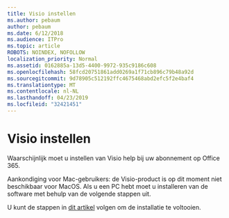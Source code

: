 ```yaml
---
title: Visio instellen
ms.author: pebaum
author: pebaum
ms.date: 6/12/2018
ms.audience: ITPro
ms.topic: article
ROBOTS: NOINDEX, NOFOLLOW
localization_priority: Normal
ms.assetid: 0162885a-13d5-4400-9972-935c9186c608
ms.openlocfilehash: 58fcd20751861add0269a1f71cb896c79b48a92d
ms.sourcegitcommit: 9d78905c512192ffc4675468abd2efc5f2e4baf4
ms.translationtype: MT
ms.contentlocale: nl-NL
ms.lasthandoff: 04/23/2019
ms.locfileid: "32421451"
---
```

# <a name="setting-up-visio"></a>Visio instellen

Waarschijnlijk moet u instellen van Visio help bij uw abonnement op Office 365.
  
Aankondiging voor Mac-gebruikers: de Visio-product is op dit moment niet beschikbaar voor MacOS. Als u een PC hebt moet u installeren van de software met behulp van de volgende stappen uit.
  
U kunt de stappen in [dit artikel](https://support.office.com/article/f98f21e3-aa02-4827-9167-ddab5b025710.aspx) volgen om de installatie te voltooien. 
  

